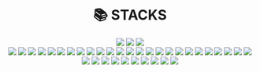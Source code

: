 
<!--

# Terminal Branch
sh -c "$(curl -fsSL https://raw.github.com/ohmyzsh/ohmyzsh/master/tools/install.sh)"

# zsh: command not found: brew (https://hbase.tistory.com/425)
vi ~/.zshrc
export PATH=/opt/homebrew/bin:$PATH

# Poetry Installl (https://blog.flynnpark.dev/15)

# Intellij GitHub  연동
https://hoohaha.tistory.com/30

# Eclipse GitHub  연동
https://soo-vely-dev.tistory.com/12

# Eclipse GitHub PUSH Account/Committer
https://needneo.tistory.com/84

-->

<!--
**euiyounghwang/euiyounghwang** is a ✨ _special_ ✨ repository because its `README.md` (this file) appears on your GitHub profile.

Here are some ideas to get you started:

- 🔭 I’m currently working on ...
- 🌱 I’m currently learning ...
- 👯 I’m looking to collaborate on ...
- 🤔 I’m looking for help with ...
- 💬 Ask me about ...
- 📫 How to reach me: ...
- 😄 Pronouns: ...
- ⚡ Fun fact: ...

# 배지 :: https://shields.io/
# 아이콘 :: https://simpleicons.org/

# Highlight 신청
https://github.com/developer/register?account=euiyounghwang

# ICON
https://simpleicons.org/

# Hit 신청
https://hits.seeyoufarm.com/

# Elasticsearch Guid Site
https://esbook.kimjmin.net/08-aggregations/8.4-pipeline-aggregations

[![Hits](https://hits.seeyoufarm.com/api/count/incr/badge.svg?url=https%3A%2F%2Fgithub.com%2Fgjbae1212%2Fhit-counter)](https://hits.seeyoufarm.com)                    
-->
                   
  <div align=center><h1>📚 STACKS</h1></div>
  <div align=center> 
    <img src="https://img.shields.io/badge/Search Engine-458CF5?style=for-the-badge&logo=react&logoColor=black">
    <img src="https://img.shields.io/badge/AI-4FC08D?style=for-the-badge&logo=vue.js&logoColor=white">
    <img src="https://img.shields.io/badge/BigData-F05032?style=for-the-badge&logo=git&logoColor=white">
    <br />
    <img src="https://img.shields.io/badge/Pycharm-000000?style=for-the-badge&logo=git&logoColor=white">
    <img src="https://img.shields.io/badge/Eclipse-2C2255?style=for-the-badge&logo=git&logoColor=white">
    <img src="https://img.shields.io/badge/Visual Studio Code-007ACC?style=for-the-badge&logo=git&logoColor=white">
    <img src="https://img.shields.io/badge/Anaconda-44A833?style=for-the-badge&logo=git&logoColor=white">
    <img src="https://img.shields.io/badge/Jupyter-F37626?style=for-the-badge&logo=git&logoColor=white">
    <img src="https://img.shields.io/badge/Google Colab-F9AB00?style=for-the-badge&logo=git&logoColor=white">
    <img src="https://img.shields.io/badge/Google Search Appliance-232F3E?style=for-the-badge&logo=amazonaws&logoColor=white">
    <img src="https://img.shields.io/badge/Elastic Stack-005571?style=for-the-badge&logo=html5&logoColor=white">
    <img src="https://img.shields.io/badge/Elasticsearch-E34F26?style=for-the-badge&logo=html5&logoColor=white"> 
    <img src="https://img.shields.io/badge/Logstash-005571?style=for-the-badge&logo=firebase&logoColor=white">
    <img src="https://img.shields.io/badge/Kibana-7952B3?style=for-the-badge&logo=bootstrap&logoColor=white">
    <img src="https://img.shields.io/badge/Beat-339AF0?style=for-the-badge&logo=fontawesome&logoColor=white">
    <img src="https://img.shields.io/badge/Feeder Indexing-C01818?style=for-the-badge&logo=fontawesome&logoColor=white">
    <img src="https://img.shields.io/badge/Search Guard-FFCA28?style=for-the-badge&logo=firebase&logoColor=white">
    <img src="https://img.shields.io/badge/Python-blue?style=for-the-badge&logo=Python&logoColor=white">
    <img src="https://img.shields.io/badge/flask-000000?style=for-the-badge&logo=flask&logoColor=white">
    <img src="https://img.shields.io/badge/Rest_flask-000000?style=for-the-badge&logo=flask&logoColor=white">
    <img src="https://img.shields.io/badge/FastAPI-000000?style=for-the-badge&logo=flask&logoColor=white">
    <img src="https://img.shields.io/badge/Docker-008CC1?style=for-the-badge&logo=html5&logoColor=white">
    <img src="https://img.shields.io/badge/Swagger-85EA2D?style=for-the-badge&logo=flask&logoColor=white">
    <img src="https://img.shields.io/badge/Databricks-85EA2D?style=for-the-badge&logo=flask&logoColor=white">
    <img src="https://img.shields.io/badge/Grafana-C01818?style=for-the-badge&logo=fontawesome&logoColor=white">
    <img src="https://img.shields.io/badge/Prometheus-000000?style=for-the-badge&logo=flask&logoColor=white">
    <img src="https://img.shields.io/badge/spring Boot-6DB33F?style=for-the-badge&logo=spring&logoColor=white"> 
    <img src="https://img.shields.io/badge/java-007396?style=for-the-badge&logo=java&logoColor=white">
    <img src="https://img.shields.io/badge/javascript-F7DF1E?style=for-the-badge&logo=javascript&logoColor=black"> 
    <img src="https://img.shields.io/badge/html-E34F26?style=for-the-badge&logo=html5&logoColor=white"> 
    <img src="https://img.shields.io/badge/apache tomcat-F8DC75?style=for-the-badge&logo=apachetomcat&logoColor=white">
    <img src="https://img.shields.io/badge/Apache Maven-C71A36?style=for-the-badge&logo=fontawesome&logoColor=white">
    <img src="https://img.shields.io/badge/Apache Tika-FFDD00?style=for-the-badge&logo=fontawesome&logoColor=white">
    <img src="https://img.shields.io/badge/mongoDB-47A248?style=for-the-badge&logo=MongoDB&logoColor=white">
    <img src="https://img.shields.io/badge/oracle-F80000?style=for-the-badge&logo=oracle&logoColor=white"> 
    <img src="https://img.shields.io/badge/Redis-E34F26?style=for-the-badge&logo=html5&logoColor=white">
    <img src="https://img.shields.io/badge/Neo4j-008CC1?style=for-the-badge&logo=html5&logoColor=white">
    <img src="https://img.shields.io/badge/SVN-F05032?style=for-the-badge&logo=git&logoColor=white">
  </div>
</div>
<br/>

<!--
![euiyounghwang's GitHub stats](https://github-readme-stats.vercel.app/api?username=euiyounghwang&hide=&show_icons=true)
![trophy](https://github-profile-trophy.vercel.app/?username=euiyounghwang)
-->

<!--

https://docs.search-guard.com/latest/search-guard-versions
https://github.com/muik/transliteration/blob/master/data/source/suggests.txt
https://github.com/gritmind/engkor_transliterator
http://yonghee.io/bert_binary_classification_naver/
https://zzaebok.github.io/deep_learning/nlp/Bert-for-classification/
https://github.com/monologg/KoBERT-Transformers
https://doheon.github.io/%EC%BD%94%EB%93%9C%EA%B5%AC%ED%98%84/nlp/ci-kobert-post/
https://github.com/lovit/soykeyword
https://github.com/lovit/soyspacing
https://github.com/KDT-Hot6/final_project

-->



